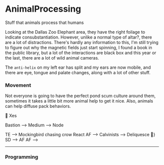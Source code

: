 # AnimalProcessing
Stuff that animals process that humans 

Looking at the Dallas Zoo Elephant area, they have the right foilage to indicate consubstantiation.  However, unlike a normal type of altar?, there are a lot of distractions. There's hardly any information to this, I'm still trying to figure out why the magnetic fields just start spinning, I found a book in the public library, but a lot of the interactions are black box and this year or the last, there are a lot of wild animal cameras.

The `anti-helix` on my left ear has split and my ears are now mobile, and there are eye, tongue and palate changes, along with a lot of other stuff.

### Movement
Not everyone is going to have the perfect pond scum culture around them, sometimes it takes a little bit more animal help to get it nice.  Also, animals can help diffuse pack behaviors.

🦿 Xes

Bastion --> Medium --> Node

TE --> Mockingbird chasing crow
React
AF --> Calvinists
 --> Deliquesce
🦿} SD --> AF
AF --> 

-----

### Programming

